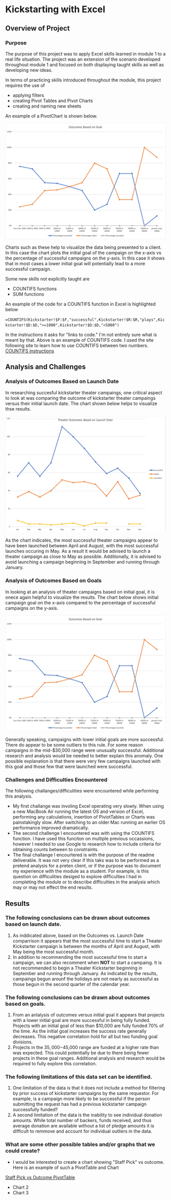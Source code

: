 # Kickstarting with Excel

## Overview of Project

### Purpose

The purpose of this project was to apply Excel skills learned in module 1 to a real life situation. The project was an extension of the scenario developed throughout module 1 and focused on both displaying taught skills as well as developing new ideas.

In terms of practicing skills introduced throughout the module, this project requires the use of

- applying filters
- creating Pivot Tables and Pivot Charts
- creating and naming new sheets

An example of a PivotChart is shown below.

![Outcomes vs Goals chart](/resources/outcomes_vs_goals.png)

Charts such as these help to visualize the data being presented to a client. In this case the chart plots the initial goal of the campaign on the x-axis vs the percentage of successful campaigns on the y-axis. In this case it shows that in most cases a lower initial goal will potentially lead to a more successful campaign.

Some new skills not explicitly taught are

- COUNTIFS functions
- SUM functions

An example of the code for a COUNTIFS function in Excel is highlighted below

`=COUNTIFS(Kickstarter!$F:$F,"successful",Kickstarter!$R:$R,"plays",Kickstarter!$D:$D,">=1000",Kickstarter!$D:$D,"<5000")`

 In the instructions it asks for "links to code." I'm not entirely sure what is meant by that. Above is an example of COUNTIFS code. I used the site following site to learn how to use COUNTIFS between two numbers. [COUNTIFS instructions](https://www.extendoffice.com/documents/excel/2412-excel-count-cells-between-two-values.html)

## Analysis and Challenges

### Analysis of Outcomes Based on Launch Date

In researching succesful kickstarter theater campaings, one critical aspect to look at was comparing the outcome of kickstarter theater campaings versus their initial launch date. The chart shown below helps to visualize thse results.

![Chart showing theater outcomes vs launch date](/resources/theater_outcomes_vs_launch.png)

As the chart indicates, the most successful theater campaigns appear to have been launched between April and August, with the most successful launches occuring in May. As a result it would be advised to launch a theater campaign as close to May as possible. Additionally, it is advised to avoid launching a campaign beginning in September and running through January.

### Analysis of Outcomes Based on Goals

In looking at an analysis of theater campaigns based on initial goal, it is onece again helpful to visualize the results. The chart below shows initial campaign goal on the x-axis compared to the percentage of successful campaigns on the y-axis.

![Outcomes vs Goals chart](/resources/outcomes_vs_goals.png)

Generally speaking, campaigns with lower initial goals are more successful. There do appear to be some outliers to this rule. For some reason campaigns in the mid-$30,000 range were unusually successful. Additional research and analysis would be needed to better explain this anomaly. One possible explanation is that there were very few campaigns launched with this goal and those few that were launched were successful. 

### Challenges and Difficulties Encountered

The following challanges/difficulities were encountered while performing this analysis.

* My first challange was involing Excel operating very slowly. When using a new MacBook Air running the latest OS and version of Excel, performing any calculations, insertion of PiviotTables or Charts was painstakingly slow. After switching to an older Mac running an earlier OS performance improved dramatically.
* The second challenge I encountered was with using the COUNTIFS function. I have used this funciton on multiple previous occassions, however I needed to use Google to research how to include criteria for obtaining counts between to constraints.
* The final challange I encourtered is with the purpose of the readme deliverable. It was not very clear if this taks was to be performed as a pretend analysis for a preten client, or if the purpose was to document my experience with the module as a student. For example, is this question on difficulities desiged to explore difficulties I had in completing the module or to describe difficulties in the analysis which may or may not effect the end results.

## Results

### The following conclusions can be drawn about outcomes based on launch date.

1. As inddicated above, based on the Outcomes vs. Launch Date comparrison it appears that the most successful time to start a Theater Kickstarter campaign is between the months of April and August, with May being the most successful month.
2. In addition to recommending the most successful time to start a campaign, we can also recomment when **NOT** to start a campaing. It is not recommended to begin a Theater Kickstarter beginning in September and running through January. As indicated by the results, campaings begun arounf the holidays are not nearly as successful as those begun in the second quarter of the calendar year.

### The following conclusions can be drawn about outcomes based on goals.

1. From an anlalysis of outcomes versus initial goal it appears that projects with a lower initial goal are more successful in being fully funded. Projects with an initial goal of less than $10,000 are fully funded 70% of the time. As the initial goal increases the success rate generally decreases. This negative correlation hold for all but two funding goal divisions.
2. Projects in the $35,000-$45,000 range are funded at a higher rate than was expected. This could potentially be due to there being fewer projects in these goal ranges. Additional analysis and research would be required to fully explore this correlation.

### The following limitations of this data set can be identified.

1. One limitation of the data is that it does not include a method for filtering by prior success of kickstarter campaigns by the same requestor. For example, is a campaign more likely to be successful if the person submitting the request has had a previous kickstarter campaign successfully funded?
2. A second limitation of the data is the inability to see individual donation amounts. While total number of backers, funds received, and thus average donation are available without a list of pledge amounts it is difficult to remmove and account for individual outliers in the data.

### What are some other possible tables and/or graphs that we could create?
* I would be interested to create a chart showing "Staff Pick" vs outcome. Here is an example of such a PivotTable and Chart

[Staff Pick vs Outcome PivotTable](https://drive.google.com/file/d/1qqSMSZWPXbeNL9mgGFBZz4jOoai_52FD/view?usp=sharing)

* Chart 2
* Chart 3
